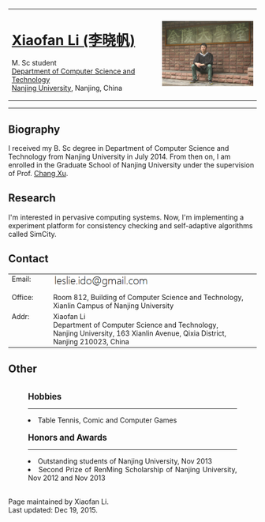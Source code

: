 <!DOCTYPE html PUBLIC "-//W3C//DTD XHTML 1.0 Transitional//EN" "http://www.w3.org/TR/xhtml1/DTD/xhtml1-transitional.dtd">
<html xmlns="http://www.w3.org/1999/xhtml">
<head>
<meta http-equiv="content-type" content="text/html; charset=utf-8" />
<title>Xiaofan Li's Homepage</title>
<meta name="keywords" content="Xiaofan Li" />
<meta name="description" content="Xiaofan Li's Homepage" />
</head>
<body>
	<div id="wrapper">
	<div id="page">
		<div id="logo">
			<table>
				<tr>
					<td>
						<h1><a href="#">Xiaofan Li (李晓帆)</a></h1>
						<p></p>
						<p>M. Sc student<br />
						<a href="http://cs.nju.edu.cn/">Department of Computer Science and Technology</a> 
						<br /> <a href="http://www.nju.edu.cn/">Nanjing University</a>, Nanjing, China
						</p>
					</td>
					<td>
						<img src="lxf.jpg" width="225"/>
					</td>
				</tr>
			</table>
		</div>
		<hr />
		<!-- end #logo -->
		<div id="content">
			<div class="post">
				<h2 class="title"><a name="Biography">Biography</a></h2>
				<div class="entry">
					<p>I received my B. Sc degree in Department of Computer Science and Technology from Nanjing University in July 2014. From then on, I am enrolled in the Graduate School of Nanjing University under the supervision of Prof. <a href="http://cs.nju.edu.cn/changxu/" target="_blank">Chang Xu</a>.</p>
				</div>
			</div>
			<div class="post">
				<h2 class="title"><a name="Research">Research</a></h2>
				<div class="entry">
					<p>I'm interested in pervasive computing systems. Now, I'm implementing a experiment platform for consistency checking and self-adaptive algorithms called SimCity.</p>
				</div>
			</div>
			<div class="post">
				<h2 class="title"><a name="Contact">Contact</a></h2>
				<div class="entry">
					<table font size="8">
					<tr>
					<td valign="top" width="70px">Email: </td>
					<td><img src="email.png" height="28px"/>
					</tr>
					<tr>
					<td valign="top">Office:</td>
					<td>Room 812, Building of Computer Science and Technology, Xianlin Campus of Nanjing University</td>
					</tr>
					<tr>
					<td valign="top">Addr:</td>
					<td>Xiaofan Li<br />Department of Computer Science and Technology,<br />Nanjing University, 163 Xianlin Avenue, Qixia District, <br />Nanjing 210023, China</td>
					</tr>
					</table>
				</div>
			</div>
			<div class="post">
				<h2 class="title"><a name="Other">Other</a></h2>
				<div class="entry">
					<!--hobbies-->
					<tr>
					<td> <br />
					<div style="margin-right: 40px; text-align: justify; margin-left: 40px;"><big><span style="font-weight: bold;">Hobbies</span></big><br />
					<hr color=#1884CD size="1px" noshade=False/>
					<li>Table Tennis, Comic and Computer Games</li>
					</div>
					</td>
					</tr>
					<tr>
					<!--teaching assistant-->
					<tr>
					<td> <br />
					<div style="margin-right: 40px; text-align: justify; margin-left: 40px;"><big><span style="font-weight: bold;">Honors and Awards</span></big><br />
					<hr color=#1884CD size="1px" noshade=False/>
					<li> Outstanding students of Nanjing University, Nov 2013 </li>
					<li> Second Prize of RenMing Scholarship of Nanjing University, Nov 2012 and Nov 2013 </li>
					</div>
					</td>
					</tr>
					<tr>
				</div>
			</div>
		</div>
		<!-- end #content -->
		<div style="clear: both;">&nbsp;</div>
	</div>
	</div>
	<!-- end #page -->
	<div id="footer-bgcontent">
	<div id="footer">
		<p>Page maintained by Xiaofan Li. <br />Last updated: Dec 19, 2015.</p>
	</div>
	</div>
	<!-- end #footer -->
</body>
</html>
